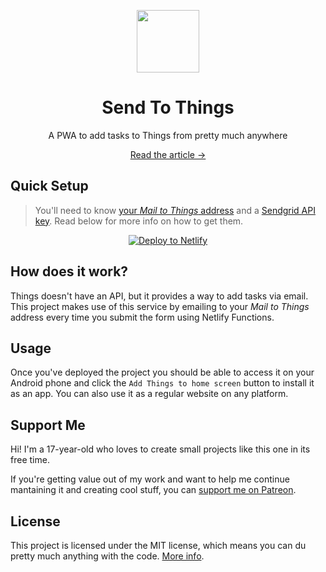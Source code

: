 <p align="center">
    <img src="https://m1guelpf.me/f0c46e0fe521/Things.png" width="100">
    <h1 align="center">Send To Things</h1>
    <p align="center">A PWA to add tasks to Things from pretty much anywhere</p>
    <a algin="center" href="https://miguelpiedrafita.com/send-to-things">
    <p align="center">Read the article &rarr;</p>
    </a>
</p>

## Quick Setup

> You'll need to know [your _Mail to Things_ address](https://support.culturedcode.com/customer/en/portal/articles/2908262-using-mail-to-things#enable-mail-to-things) and a [Sendgrid API key](https://sendgrid.com/docs/ui/account-and-settings/api-keys/). Read below for more info on how to get them.

<p align="center">
    <a href="https://app.netlify.com/start/deploy?repository=https://github.com/0x77dev/bugreport" target="_blank">
      <img src="https://www.netlify.com/img/deploy/button.svg" alt="Deploy to Netlify">
    </a>
</p>

## How does it work?

Things doesn't have an API, but it provides a way to add tasks via email. This project makes use of this service by emailing to your _Mail to Things_ address every time you submit the form using Netlify Functions.

## Usage

Once you've deployed the project you should be able to access it on your Android phone and click the `Add Things to home screen` button to install it as an app. You can also use it as a regular website on any platform.

## Support Me

Hi! I'm a 17-year-old who loves to create small projects like this one in its free time.

If you're getting value out of my work and want to help me continue mantaining it and creating cool stuff, you can [support me on Patreon](https://miguelpiedrafita.com/patreon).

## License

This project is licensed under the MIT license, which means you can du pretty much anything with the code. [More info](LICENSE.md).
